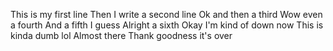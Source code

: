 This is my first line
Then I write a second line
Ok and then a third
Wow even a fourth
And a fifth I guess
Alright a sixth
Okay I'm kind of down now
This is kinda dumb lol
Almost there
Thank goodness it's over